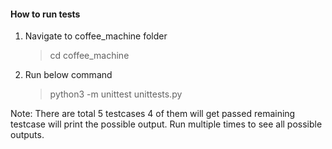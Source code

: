 #### How to run tests

1. Navigate to coffee_machine folder
	>cd coffee_machine

2. Run below command
	>python3 -m unittest unittests.py

Note: There are total 5 testcases 4 of them will get passed remaining testcase will print the possible output.
Run multiple times to see all possible outputs.